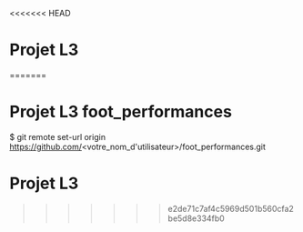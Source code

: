 <<<<<<< HEAD
# Projet L3
=======

# Projet L3 foot_performances
$ git remote set-url origin https://github.com/<votre_nom_d'utilisateur>/foot_performances.git

# Projet L3

>>>>>>> e2de71c7af4c5969d501b560cfa2be5d8e334fb0
